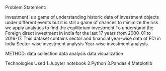 Problem Statement:

Investment is a game of understanding historic data of investment objects under different events but it is still a game of chances to minimize the risk we apply analytics to find the equilibrium investment.To understand the Foreign direct investment in India for the last 17 years from 2000-01 to 2016-17. This dataset contains sector and financial year-wise data of FDI in India Sector-wise investment analysis Year-wise investment analysis.

METHOD:
  data collection
  data analysis
  data visualization

Technologies Used
   1.Jupyter notebook
   2.Python
   3.Pandas
   4.Matplotlib
